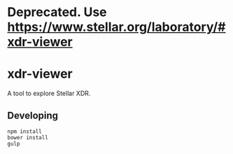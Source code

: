 # Deprecated. Use https://www.stellar.org/laboratory/#xdr-viewer

# xdr-viewer

A tool to explore Stellar XDR.

## Developing

```
npm install
bower install
gulp
```
